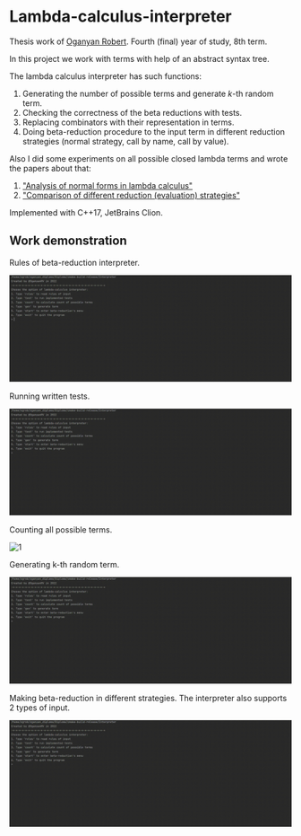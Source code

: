 # Lambda-calculus-interpreter
Thesis work of [Oganyan Robert](https://t.me/robasti). Fourth (final) year of study, 8th term.

In this project we work with terms with help of an abstract syntax tree.

The lambda calculus interpreter has such functions:

1. Generating the number of possible terms and generate *k*-th random term.
2. Checking the correctness of the beta reductions with tests.
3. Replacing combinators with their representation in terms.
4. Doing beta-reduction procedure to the input term in different reduction strategies (normal strategy, call by name, call by value).

Also I did some experiments on all possible closed lambda terms and wrote the papers  about that:

1. ["Analysis of normal forms in lambda calculus"](https://medium.com/@Robasti/analysis-of-normal-forms-in-lambda-calculus-2de201df933d) 
2. ["Comparison of different reduction (evaluation) strategies"](https://medium.com/@Robasti/comparison-of-different-reduction-evaluation-strategies-9c8933f9b882)

Implemented with C++17, JetBrains Clion.

## Work demonstration

Rules of beta-reduction interpreter.

![1](./src_md/2.gif)

Running written tests.

![1](./src_md/3.gif)

Counting all possible terms.

![1](./src_md/1.gif)

Generating k-th random term.

![1](./src_md/4.gif)

Making beta-reduction in different strategies. The interpreter also supports 2 types of input.

![1](./src_md/5.gif)
